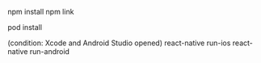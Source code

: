 <!-- to run: -->
<!-- at client: -->

npm install
npm link

<!-- at ios -->

pod install

<!-- at client -->

(condition: Xcode and Android Studio opened)
react-native run-ios
react-native run-android
